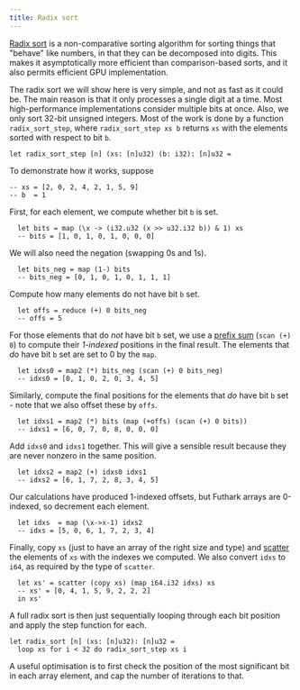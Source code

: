 ```yaml
---
title: Radix sort
---
```


[Radix sort](https://en.wikipedia.org/wiki/Radix_sort) is a
non-comparative sorting algorithm for sorting things that "behave"
like numbers, in that they can be decomposed into digits.  This
makes it asymptotically more efficient than comparison-based sorts,
and it also permits efficient GPU implementation.

The radix sort we will show here is very simple, and not as fast as
it could be.  The main reason is that it only processes a single
digit at a time.  Most high-performance implementations consider
multiple bits at once.  Also, we only sort 32-bit unsigned
integers.  Most of the work is done by a function
`radix_sort_step`, where `radix_sort_step xs b` returns `xs` with
the elements sorted with respect to bit `b`.

```futhark
let radix_sort_step [n] (xs: [n]u32) (b: i32): [n]u32 =
```

To demonstrate how it works, suppose
```
-- xs = [2, 0, 2, 4, 2, 1, 5, 9]
-- b  = 1
```

First, for each element, we compute whether bit `b` is set.

```futhark
  let bits = map (\x -> (i32.u32 (x >> u32.i32 b)) & 1) xs
  -- bits = [1, 0, 1, 0, 1, 0, 0, 0]
```

We will also need the negation (swapping 0s and 1s).

```futhark
  let bits_neg = map (1-) bits
  -- bits_neg = [0, 1, 0, 1, 0, 1, 1, 1]
```

Compute how many elements do not have bit `b` set.

```futhark
  let offs = reduce (+) 0 bits_neg
  -- offs = 5
```

For those elements that do *not* have bit `b` set, we use a
[prefix sum](scan-reduce.html) (`scan (+) 0`) to compute their
*1-indexed* positions in the final result.  The elements that
*do* have bit `b` set are set to 0 by the `map`.

```futhark
  let idxs0 = map2 (*) bits_neg (scan (+) 0 bits_neg)
  -- idxs0 = [0, 1, 0, 2, 0, 3, 4, 5]
```

Similarly, compute the final positions for the elements that *do*
have bit `b` set - note that we also offset these by `offs`.

```futhark
  let idxs1 = map2 (*) bits (map (+offs) (scan (+) 0 bits))
  -- idxs1 = [6, 0, 7, 0, 8, 0, 0, 0]
```

Add `idxs0` and `idxs1` together.  This will give a sensible result
because they are never nonzero in the same position.

```futhark
  let idxs2 = map2 (+) idxs0 idxs1
  -- idxs2 = [6, 1, 7, 2, 8, 3, 4, 5]
```

Our calculations have produced 1-indexed offsets, but Futhark
arrays are 0-indexed, so decrement each element.

```futhark
  let idxs  = map (\x->x-1) idxs2
  -- idxs = [5, 0, 6, 1, 7, 2, 3, 4]
```

Finally, copy `xs` (just to have an array of the right size and
type) and [scatter](gather-and-scatter.html) the elements of `xs`
with the indexes we computed.  We also convert `idxs` to `i64`, as
required by the type of `scatter`.

```futhark
  let xs' = scatter (copy xs) (map i64.i32 idxs) xs
  -- xs' = [0, 4, 1, 5, 9, 2, 2, 2]
  in xs'
```

A full radix sort is then just sequentially looping through each
bit position and apply the step function for each.

```futhark
let radix_sort [n] (xs: [n]u32): [n]u32 =
  loop xs for i < 32 do radix_sort_step xs i
```

 A useful optimisation is to first check the position of the most
significant bit in each array element, and cap the number of
iterations to that.
